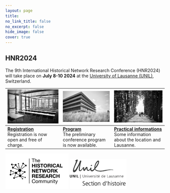 ```yaml
---
layout: page
title: 
no_link_title: false 
no_excerpt: false 
hide_image: false
cover: true
---
```


## HNR2024

The 9th International Historical Network Research Conference (HNR2024) will take place on **July 8-10 2024** at the [University of Lausanne (UNIL)](/lausanne/about), Switzerland.

|  <a href="https://hnr2024.sciencesconf.org"><img src="img/image3.jpeg" width="270"></a>     |     <a href="program"><img src="img/image2.jpeg" width="270"></a>                  |   <a href="practical"><img src="img/image1.jpeg" width="270"></a>    | 
| ----------- | ----------------------------------- | -------------------- |
| <a href="https://hnr2024.sciencesconf.org">**Registration**</a><br>Registration is now open and free of charge. &nbsp; &nbsp; &nbsp; &nbsp; &nbsp; &nbsp; &nbsp; &nbsp; &nbsp; &nbsp; &nbsp; &nbsp; | <a href="program">**Program**</a><br>The preliminary conference program is now available. | <a href="practical">**Practical informations**</a><br>Some information about the location and Lausanne. | 


<img src="img/hnr_logo_vector.png" width="200">   <img src="img/unil_hist.png" width="180">
